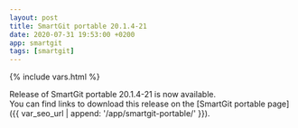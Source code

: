 ```yaml
---
layout: post
title: SmartGit portable 20.1.4-21
date: 2020-07-31 19:53:00 +0200
app: smartgit
tags: [smartgit]
---
```

{% include vars.html %}

Release of SmartGit portable 20.1.4-21 is now available.<br />
You can find links to download this release on the [SmartGit portable page]({{ var_seo_url | append: '/app/smartgit-portable/' }}).
